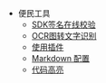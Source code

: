 <!-- _navbar.md -->

* 便民工具
  * [SDK签名在线校验](zh-cn/configuration.md)
  * [OCR图转文字识别](zh-cn/themes.md)
  * [使用插件](zh-cn/plugins.md)
  * [Markdown 配置](zh-cn/markdown.md)
  * [代码高亮](zh-cn/language-highlight.md)